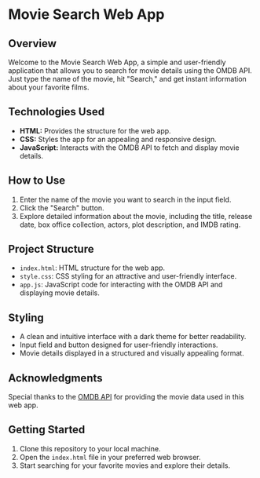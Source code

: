 # Movie Search Web App

## Overview

Welcome to the Movie Search Web App, a simple and user-friendly application that allows you to search for movie details using the OMDB API. Just type the name of the movie, hit "Search," and get instant information about your favorite films.

## Technologies Used

- **HTML:** Provides the structure for the web app.
- **CSS:** Styles the app for an appealing and responsive design.
- **JavaScript:** Interacts with the OMDB API to fetch and display movie details.

## How to Use

1. Enter the name of the movie you want to search in the input field.
2. Click the "Search" button.
3. Explore detailed information about the movie, including the title, release date, box office collection, actors, plot description, and IMDB rating.

## Project Structure

- `index.html`: HTML structure for the web app.
- `style.css`: CSS styling for an attractive and user-friendly interface.
- `app.js`: JavaScript code for interacting with the OMDB API and displaying movie details.

## Styling

- A clean and intuitive interface with a dark theme for better readability.
- Input field and button designed for user-friendly interactions.
- Movie details displayed in a structured and visually appealing format.

## Acknowledgments

Special thanks to the [OMDB API](https://www.omdbapi.com/) for providing the movie data used in this web app.

## Getting Started

1. Clone this repository to your local machine.
2. Open the `index.html` file in your preferred web browser.
3. Start searching for your favorite movies and explore their details.
